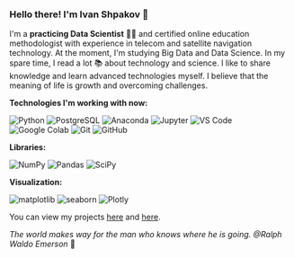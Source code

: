 ### Hello there! I'm Ivan Shpakov :handshake:

I'm a **practicing Data Scientist** 🧑‍🔬 and certified online education methodologist with experience in telecom and satellite navigation technology. At the moment, I'm studying Big Data and Data Science. In my spare time, I read a lot 📚 about technology  and science. I like to share knowledge and learn advanced technologies myself. I believe that the meaning of life is growth and overcoming challenges. 

**Technologies I'm working with now:**
 
![Python](https://img.shields.io/badge/-Python-3776AB?logo=python&logoColor=white&style=flat-square)
![PostgreSQL](https://img.shields.io/badge/-PostgreSQL-4169E1?logo=PostgreSQL&logoColor=white&style=flat-square)
![Anaconda](https://img.shields.io/badge/-Anaconda-44A833?logo=Anaconda&logoColor=white&style=flat-square)
![Jupyter](https://img.shields.io/badge/-Jupyter-F37626?logo=Jupyter&logoColor=white&style=flat-square)
![VS Code](https://img.shields.io/badge/-VS%20Code-007ACC?logo=visual-studio-code&logoColor=white)
![Google Colab](https://img.shields.io/badge/-Google%20Colab-F9AB00?logo=google-colab&logoColor=white)
![Git](https://img.shields.io/badge/-Git-F05032?logo=git&logoColor=white)
![GitHub](https://img.shields.io/badge/-GitHub-181717?logo=GitHub&logoColor=white)

**Libraries:**


![NumPy](https://img.shields.io/badge/-NumPy-013243?logo=NumPy&logoColor=white&style=flat-square)
![Pandas](https://img.shields.io/badge/-Pandas-150458?logo=pandas&logoColor=white&style=flat-square)
![SciPy](https://img.shields.io/badge/-SciPy-8CAAE6?logo=SciPy&logoColor=white&style=flat-square)


**Visualization:**

![matplotlib](https://img.shields.io/badge/-Matplotlib-11557c?logo=matplotlib&logoColor=white)
![seaborn](https://img.shields.io/badge/-Seaborn-3776AB?logo=seaborn&logoColor=white)
![Plotly](https://img.shields.io/badge/-Plotly-3F4F75?logo=Plotly&logoColor=white&style=flat-square)


You can view my projects [here](https://github.com/vanpakpro/Data_Science_Hub) and [here](https://github.com/vanpakpro/Sample_Data). 

*The world makes way for the man who knows where he is going. @Ralph Waldo Emerson* 🦶
 
